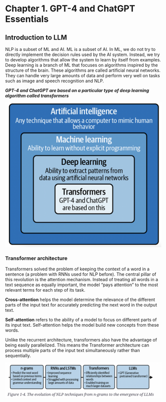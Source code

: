 # Chapter 1. GPT-4 and ChatGPT Essentials

## Introduction to LLM

NLP is a subset of ML and AI.
ML is a subset of AI. In ML, we do not try to directly implement the decision rules used by the AI system. Instead, we try to develop algorithms that allow the system to learn by itself from examples. Deep learning is a branch of ML that focuses on algorithms inspired by the structure of the brain. These algorithms are called artificial neural networks. They can handle very large amounts of data and perform very well on tasks such as image and speech recognition and NLP.

**_GPT-4 and ChatGPT are based on a particular type of deep learning algorithm called transformers_**

![alt text](image.png)

### Transformer architecture

Transformers solved the problem of keeping the context of a word in a sentence (a problem with RNNs used for NLP before). The central pillar of this revolution is the attention mechanism. Instead of treating all words in a text sequence as equally important, the model “pays attention” to the most relevant terms for each step of its task.

**Cross-attention** helps the model determine the relevance of the different parts of the input text for accurately predicting the next word in the output text.

**Self-attention** refers to the ability of a model to focus on different parts of its input text. Self-attention helps the model build new concepts from these words.

Unlike the recurrent architecture, transformers also have the advantage of being easily parallelized. This means the Transformer architecture can process multiple parts of the input text simultaneously rather than sequentially.

![alt text](image-1.png)
